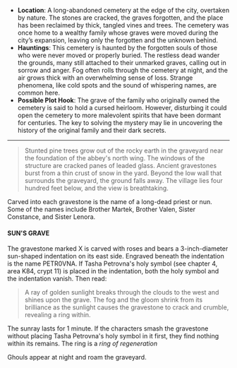 - **Location**: A long-abandoned cemetery at the edge of the city, overtaken by nature. The stones are cracked, the graves forgotten, and the place has been reclaimed by thick, tangled vines and trees. The cemetery was once home to a wealthy family whose graves were moved during the city’s expansion, leaving only the forgotten and the unknown behind.
- **Hauntings**: This cemetery is haunted by the forgotten souls of those who were never moved or properly buried. The restless dead wander the grounds, many still attached to their unmarked graves, calling out in sorrow and anger. Fog often rolls through the cemetery at night, and the air grows thick with an overwhelming sense of loss. Strange phenomena, like cold spots and the sound of whispering names, are common here.
- **Possible Plot Hook**: The grave of the family who originally owned the cemetery is said to hold a cursed heirloom. However, disturbing it could open the cemetery to more malevolent spirits that have been dormant for centuries. The key to solving the mystery may lie in uncovering the history of the original family and their dark secrets.

---

>Stunted pine trees grow out of the rocky earth in the graveyard near the foundation of the abbey's north wing. The windows of the structure are cracked panes of leaded glass. Ancient gravestones burst from a thin crust of snow in the yard. Beyond the low wall that surrounds the graveyard, the ground falls away. The village lies four hundred feet below, and the view is breathtaking.

Carved into each gravestone is the name of a long-dead priest or nun. Some of the names include Brother Martek, Brother Valen, Sister Constance, and Sister Lenora.

#### SUN'S GRAVE
The gravestone marked X is carved with roses and bears a 3-inch-diameter sun-shaped indentation on its east side. Engraved beneath the indentation is the name PETR0VNA. If Tasha Petrovna's holy symbol (see chapter 4, area K84, crypt 11) is placed in the indentation, both the holy symbol and the indentation vanish. Then read:
>A ray of golden sunlight breaks through the clouds to the west and shines upon the grave. The fog and the gloom shrink from its brilliance as the sunlight causes the gravestone to crack and crumble, revealing a ring within.

The sunray lasts for 1 minute. If the characters smash the gravestone without placing Tasha Petrovna's holy symbol in it first, they find nothing within its remains.
The ring is a *ring of regeneration*

Ghouls appear at night and roam the graveyard.